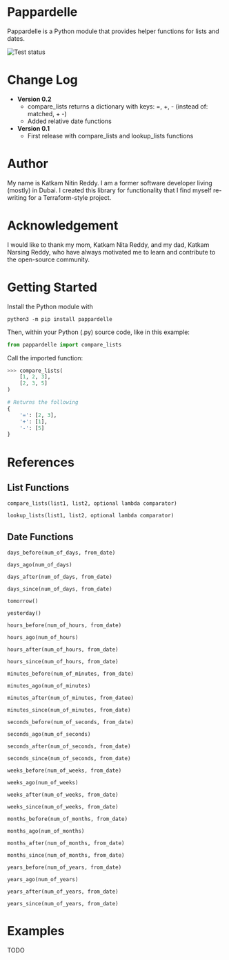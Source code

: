 Pappardelle
===========

Pappardelle is a Python module that provides helper functions for lists and dates.

![Test status](https://github.com/pockettheories/pappardelle/actions/workflows/python-app.yml/badge.svg)

# Change Log
* **Version 0.2**
  * compare_lists returns a dictionary with keys: =, +, - (instead of: matched, + -)
  * Added relative date functions
* **Version 0.1**
  * First release with compare_lists and lookup_lists functions

# Author

My name is Katkam Nitin Reddy. I am a former software developer living (mostly) in Dubai. I created this library for functionality that I find myself re-writing for a Terraform-style project.

# Acknowledgement

I would like to thank my mom, Katkam Nita Reddy, and my dad, Katkam Narsing Reddy, who have always motivated me to learn and contribute to the open-source community.

# Getting Started

Install the Python module with
```commandline
python3 -m pip install pappardelle
```

Then, within your Python (.py) source code, like in this example:
```python
from pappardelle import compare_lists
```

Call the imported function:
```python
>>> compare_lists(
    [1, 2, 3],
    [2, 3, 5]
)

# Returns the following
{
    '=': [2, 3],
    '+': [1],
    '-': [5]
}
```

# References

## List Functions

`compare_lists(list1, list2, optional lambda comparator)`

`lookup_lists(list1, list2, optional lambda comparator)`

## Date Functions

`days_before(num_of_days, from_date)`

`days_ago(num_of_days)`

`days_after(num_of_days, from_date)`

`days_since(num_of_days, from_date)`

`tomorrow()`

`yesterday()`

`hours_before(num_of_hours, from_date)`

`hours_ago(num_of_hours)`

`hours_after(num_of_hours, from_date)`

`hours_since(num_of_hours, from_date)`

`minutes_before(num_of_minutes, from_date)`

`minutes_ago(num_of_minutes)`

`minutes_after(num_of_minutes, from_datee)`

`minutes_since(num_of_minutes, from_date)`

`seconds_before(num_of_seconds, from_date)`

`seconds_ago(num_of_seconds)`

`seconds_after(num_of_seconds, from_date)`

`seconds_since(num_of_seconds, from_date)`

`weeks_before(num_of_weeks, from_date)`

`weeks_ago(num_of_weeks)`

`weeks_after(num_of_weeks, from_date)`

`weeks_since(num_of_weeks, from_date)`

`months_before(num_of_months, from_date)`

`months_ago(num_of_months)`

`months_after(num_of_months, from_date)`

`months_since(num_of_months, from_date)`

`years_before(num_of_years, from_date)`

`years_ago(num_of_years)`

`years_after(num_of_years, from_date)`

`years_since(num_of_years, from_date)`

# Examples

TODO
